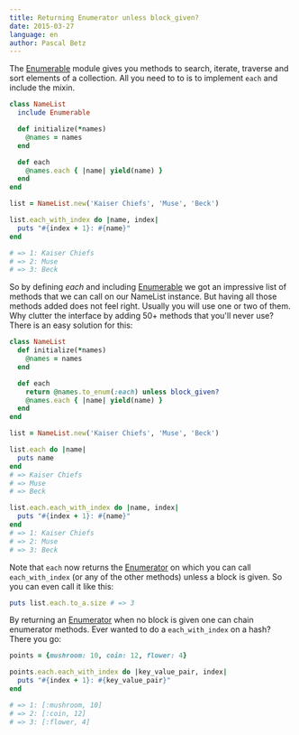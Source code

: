 ```yaml
---
title: Returning Enumerator unless block_given?
date: 2015-03-27
language: en
author: Pascal Betz
---
```


The [Enumerable](http://ruby-doc.org/core-2.2.1/Enumerable.html) module gives you methods to search, iterate, traverse and sort elements of a collection. All you need to to is to implement `each` and include the mixin.


```ruby
class NameList
  include Enumerable

  def initialize(*names)
    @names = names 
  end

  def each
    @names.each { |name| yield(name) }
  end 
end

list = NameList.new('Kaiser Chiefs', 'Muse', 'Beck')

list.each_with_index do |name, index|
  puts "#{index + 1}: #{name}"
end

# => 1: Kaiser Chiefs
# => 2: Muse
# => 3: Beck
```

So by defining _each_ and including [Enumerable](http://ruby-doc.org/core-2.2.1/Enumerable.html) we got an impressive list of methods that we can call on our NameList instance. But having all those methods added does not feel right. Usually you will use one or two of them. Why clutter the interface by adding 50+ methods that you'll never use? There is an easy solution for this:

```ruby
class NameList
  def initialize(*names)
    @names = names
  end

  def each
    return @names.to_enum(:each) unless block_given?
    @names.each { |name| yield(name) }
  end
end

list = NameList.new('Kaiser Chiefs', 'Muse', 'Beck')

list.each do |name|
  puts name
end
# => Kaiser Chiefs
# => Muse
# => Beck

list.each.each_with_index do |name, index|
  puts "#{index + 1}: #{name}"
end
# => 1: Kaiser Chiefs
# => 2: Muse
# => 3: Beck
```

Note that `each` now returns the [Enumerator](http://docs.ruby-lang.org/en/2.2.0/Enumerator.html) on which you can call `each_with_index` (or any of the other methods) unless a block is given. So you can even call it like this:

```ruby
puts list.each.to_a.size # => 3
```

By returning an [Enumerator](http://docs.ruby-lang.org/en/2.2.0/Enumerator.html) when no block is given one can chain enumerator methods. Ever wanted to do a `each_with_index` on a hash? There you go:

```ruby
points = {mushroom: 10, coin: 12, flower: 4}

points.each.each_with_index do |key_value_pair, index|
  puts "#{index + 1}: #{key_value_pair}"
end

# => 1: [:mushroom, 10]
# => 2: [:coin, 12]
# => 3: [:flower, 4]
```
